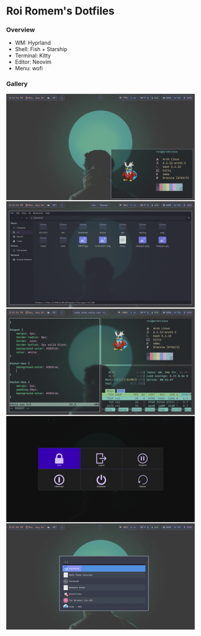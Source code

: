 # Roi Romem's Dotfiles
### Overview
- WM: Hyprland
- Shell: Fish + Starship
- Terminal: Kitty
- Editor: Neovim
- Menu: wofi

### Gallery
![](https://github.com/RoiRomem/Roi-Romem-Dotfiles/blob/main/Screenshots/screenshot-1.png?raw=true)
![](https://github.com/RoiRomem/Roi-Romem-Dotfiles/blob/main/screenshot-2.png?raw=true)
![](https://github.com/RoiRomem/Roi-Romem-Dotfiles/blob/main/screenshot-3.png?raw=true)
![](https://github.com/RoiRomem/Roi-Romem-Dotfiles/blob/main/screenshot-4.png?raw=true)
![](https://github.com/RoiRomem/Roi-Romem-Dotfiles/blob/main/screenshot-5.png?raw=true)

